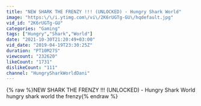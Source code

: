 ```yaml
---
title: "NEW SHARK THE FRENZY !!! (UNLOCKED) - Hungry Shark World"
image: "https:\/\/i.ytimg.com\/vi\/2K6rUGTg-GU\/hqdefault.jpg"
vid_id: "2K6rUGTg-GU"
categories: "Gaming"
tags: ["Hungry","Shark","World"]
date: "2021-10-30T21:20:49+03:00"
vid_date: "2019-04-19T23:30:25Z"
duration: "PT10M27S"
viewcount: "232620"
likeCount: "1731"
dislikeCount: "111"
channel: "HungrySharkWorldDani"
---
```

{% raw %}NEW SHARK THE FRENZY !!! (UNLOCKED) - Hungry Shark World<br />hungry shark world the frenzy{% endraw %}
